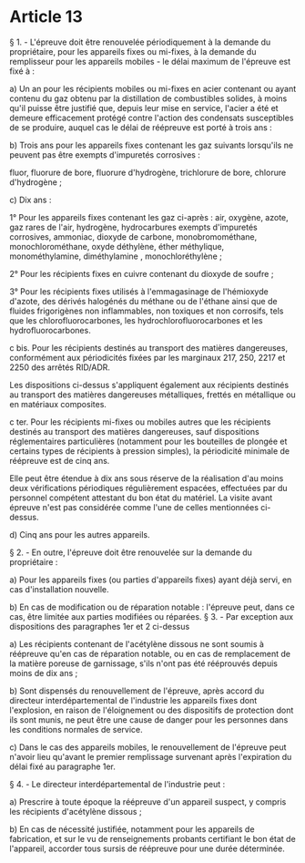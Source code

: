 # Article 13

§ 1. - L'épreuve doit être renouvelée périodiquement à la demande du propriétaire, pour les appareils fixes ou mi-fixes, à la demande du remplisseur pour les appareils mobiles - le délai maximum de l'épreuve est fixé à :

a) Un an pour les récipients mobiles ou mi-fixes en acier contenant ou ayant contenu du gaz obtenu par la distillation de combustibles solides, à moins qu'il puisse être justifié que, depuis leur mise en service, l'acier a été et demeure efficacement protégé contre l'action des condensats susceptibles de se produire, auquel cas le délai de réépreuve est porté à trois ans :

b) Trois ans pour les appareils fixes contenant les gaz suivants lorsqu'ils ne peuvent pas être exempts d'impuretés corrosives :

fluor, fluorure de bore, fluorure d'hydrogène, trichlorure de bore, chlorure d'hydrogène ;

c) Dix ans :

1° Pour les appareils fixes contenant les gaz ci-après : air, oxygène, azote, gaz rares de l'air, hydrogène, hydrocarbures exempts d'impuretés corrosives, ammoniac, dioxyde de carbone, monobromométhane, monochlorométhane, oxyde déthylène, éther méthylique, monométhylamine, diméthylamine , monochloréthylène ;

2° Pour les récipients fixes en cuivre contenant du dioxyde de soufre ;

3° Pour les récipients fixes utilisés à l'emmagasinage de l'hémioxyde d'azote, des dérivés halogénés du méthane ou de l'éthane ainsi que de fluides frigorigènes non inflammables, non toxiques et non corrosifs, tels que les chlorofluorocarbones, les hydrochlorofluorocarbones et les hydrofluorocarbones.

c bis. Pour les récipients destinés au transport des matières dangereuses, conformément aux périodicités fixées par les marginaux 217, 250, 2217 et 2250 des arrêtés RID/ADR.

Les dispositions ci-dessus s'appliquent également aux récipients destinés au transport des matières dangereuses métalliques, frettés en métallique ou en matériaux composites.

c ter. Pour les récipients mi-fixes ou mobiles autres que les récipients destinés au transport des matières dangereuses, sauf dispositions réglementaires particulières (notamment pour les bouteilles de plongée et certains types de récipients à pression simples), la périodicité minimale de réépreuve est de cinq ans.

Elle peut être étendue à dix ans sous réserve de la réalisation d'au moins deux vérifications périodiques régulièrement espacées, effectuées par du personnel compétent attestant du bon état du matériel. La visite avant épreuve n'est pas considérée comme l'une de celles mentionnées ci-dessus.

d) Cinq ans pour les autres appareils.

§ 2. - En outre, l'épreuve doit être renouvelée sur la demande du propriétaire :

a) Pour les appareils fixes (ou parties d'appareils fixes) ayant déjà servi, en cas d'installation nouvelle.

b) En cas de modification ou de réparation notable : l'épreuve peut, dans ce cas, être limitée aux parties modifiées ou réparées.    § 3. - Par exception aux dispositions des paragraphes 1er et 2 ci-dessus

a) Les récipients contenant de l'acétylène dissous ne sont soumis à réépreuve qu'en cas de réparation notable, ou en cas de remplacement de la matière poreuse de garnissage, s'ils n'ont pas été rééprouvés depuis moins de dix ans ;

b) Sont dispensés du renouvellement de l'épreuve, après accord du directeur interdépartemental de l'industrie les appareils fixes dont l'explosion, en raison de l'éloignement ou des dispositifs de protection dont ils sont munis, ne peut être une cause de danger pour les personnes dans les conditions normales de service.

c) Dans le cas des appareils mobiles, le renouvellement de l'épreuve peut n'avoir lieu qu'avant le premier remplissage survenant après l'expiration du délai fixé au paragraphe 1er.

§ 4. - Le directeur interdépartemental de l'industrie peut :

a) Prescrire à toute époque la réépreuve d'un appareil suspect, y compris les récipients d'acétylène dissous ;

b) En cas de nécessité justifiée, notamment pour les appareils de fabrication, et sur le vu de renseignements probants certifiant le bon état de l'appareil, accorder tous sursis de réépreuve pour une durée déterminée.
